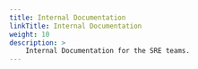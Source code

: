 ```yaml
---
title: Internal Documentation
linkTitle: Internal Documentation
weight: 10
description: >
    Internal Documentation for the SRE teams.
---
```

